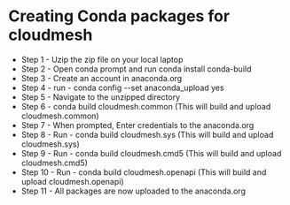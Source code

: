 # Creating Conda packages for cloudmesh

* Step 1 - Uzip the zip file on your local laptop
* Step 2 - Open conda prompt and run conda install conda-build
* Step 3 - Create an account in anaconda.org
* Step 4 - run  - conda config --set anaconda_upload yes
* Step 5 - Navigate to the unzipped directory
* Step 6 - conda build cloudmesh.common (This will build and upload cloudmesh.common)
* Step 7 - When prompted, Enter credentials to the anaconda.org
* Step 8 - Run - conda build cloudmesh.sys (This will build and upload cloudmesh.sys)
* Step 9 - Run - conda build cloudmesh.cmd5 (This will build and upload cloudmesh.cmd5)
* Step 10 - Run - conda build cloudmesh.openapi (This will build and upload cloudmesh.openapi)
* Step 11 - All packages are now uploaded to the anaconda.org
